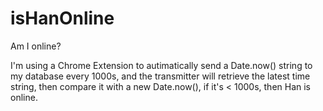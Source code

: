# isHanOnline
Am I online?

I'm using a Chrome Extension to autimatically send a Date.now() string to my database every 1000s, and the transmitter will retrieve the latest time string, then compare it with a new Date.now(), if it's < 1000s, then Han is online.